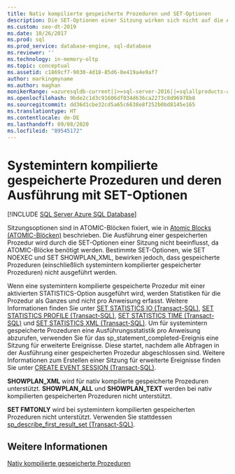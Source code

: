 ```yaml
---
title: Nativ kompilierte gespeicherte Prozeduren und SET-Optionen
description: Die SET-Optionen einer Sitzung wirken sich nicht auf die Ausführung einer gespeicherten Prozedur aus, es sei den, bestimmte SET-Optionen sorgen dafür, dass gespeicherte Prozeduren nicht ausgeführt werden.
ms.custom: seo-dt-2019
ms.date: 10/26/2017
ms.prod: sql
ms.prod_service: database-engine, sql-database
ms.reviewer: ''
ms.technology: in-memory-oltp
ms.topic: conceptual
ms.assetid: c1869cf7-9030-4d18-85d6-0e419a4e9af7
author: markingmyname
ms.author: maghan
monikerRange: =azuresqldb-current||>=sql-server-2016||=sqlallproducts-allversions||>=sql-server-linux-2017||=azuresqldb-mi-current
ms.openlocfilehash: 9bde2c1d3c91606df034d636ca2273c8d96978b8
ms.sourcegitcommit: dd36d1cbe32cd5a65c6638e8f252b0bd8145e165
ms.translationtype: HT
ms.contentlocale: de-DE
ms.lasthandoff: 09/08/2020
ms.locfileid: "89545172"
---
```

# <a name="natively-compiled-stored-procedures-and-execution-set-options"></a>Systemintern kompilierte gespeicherte Prozeduren und deren Ausführung mit SET-Optionen
[!INCLUDE [SQL Server Azure SQL Database](../../includes/applies-to-version/sql-asdb.md)]

Sitzungsoptionen sind in ATOMIC-Blöcken fixiert, wie in [Atomic Blocks (ATOMIC-Blöcken)](atomic-blocks-in-native-procedures.md) beschrieben. Die Ausführung einer gespeicherten Prozedur wird durch die SET-Optionen einer Sitzung nicht beeinflusst, da ATOMIC-Blöcke benötigt werden. Bestimmte SET-Optionen, wie SET NOEXEC und SET SHOWPLAN_XML, bewirken jedoch, dass gespeicherte Prozeduren (einschließlich systemintern kompilierter gespeicherter Prozeduren) nicht ausgeführt werden.   
  
 Wenn eine systemintern kompilierte gespeicherte Prozedur mit einer aktivierten STATISTICS-Option ausgeführt wird, werden Statistiken für die Prozedur als Ganzes und nicht pro Anweisung erfasst. Weitere Informationen finden Sie unter [SET STATISTICS IO &#40;Transact-SQL&#41;](../../t-sql/statements/set-statistics-io-transact-sql.md), [SET STATISTICS PROFILE &#40;Transact-SQL&#41;](../../t-sql/statements/set-statistics-profile-transact-sql.md), [SET STATISTICS TIME &#40;Transact-SQL&#41;](../../t-sql/statements/set-statistics-time-transact-sql.md) und [SET STATISTICS XML &#40;Transact-SQL&#41;](../../t-sql/statements/set-statistics-xml-transact-sql.md). Um für systemintern gespeicherte Prozeduren eine Ausführungsstatistik pro Anweisung abzurufen, verwenden Sie für das sp_statement_completed-Ereignis eine Sitzung für erweiterte Ereignisse. Diese startet, nachdem alle Abfragen in der Ausführung einer gespeicherten Prozedur abgeschlossen sind. Weitere Informationen zum Erstellen einer Sitzung für erweiterte Ereignisse finden Sie unter [CREATE EVENT SESSION &#40;Transact-SQL&#41;](../../t-sql/statements/create-event-session-transact-sql.md).  
  
 **SHOWPLAN_XML** wird für nativ kompilierte gespeicherte Prozeduren unterstützt. **SHOWPLAN_ALL** und **SHOWPLAN_TEXT** werden bei nativ kompilierten gespeicherten Prozeduren nicht unterstützt.  
  
 **SET FMTONLY** wird bei systemintern kompilierten gespeicherten Prozeduren nicht unterstützt. Verwenden Sie stattdessen [sp_describe_first_result_set &#40;Transact-SQL&#41;](../../relational-databases/system-stored-procedures/sp-describe-first-result-set-transact-sql.md).  
  
## <a name="see-also"></a>Weitere Informationen  
 [Nativ kompilierte gespeicherte Prozeduren](../../relational-databases/in-memory-oltp/natively-compiled-stored-procedures.md)  
  
  
